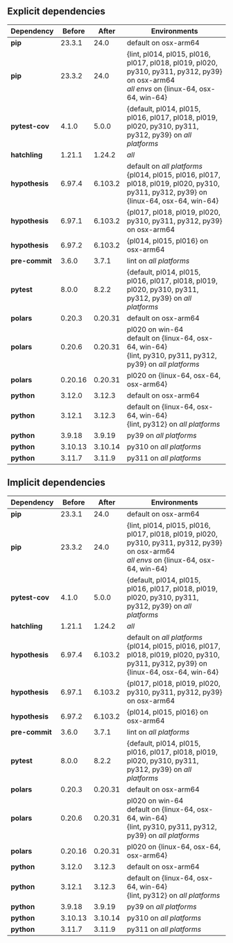 ## Explicit dependencies

|Dependency|Before|After|Environments|
|-|-|-|-|
|**pip**|23.3.1|24.0|default on osx-arm64|
|**pip**|23.3.2|24.0|{lint, pl014, pl015, pl016, pl017, pl018, pl019, pl020, py310, py311, py312, py39} on osx-arm64<br/>*all envs* on {linux-64, osx-64, win-64}|
|**pytest-cov**|4.1.0|5.0.0|{default, pl014, pl015, pl016, pl017, pl018, pl019, pl020, py310, py311, py312, py39} on *all platforms*|
|**hatchling**|1.21.1|1.24.2|*all*|
|**hypothesis**|6.97.4|6.103.2|default on *all platforms*<br/>{pl014, pl015, pl016, pl017, pl018, pl019, pl020, py310, py311, py312, py39} on {linux-64, osx-64, win-64}|
|**hypothesis**|6.97.1|6.103.2|{pl017, pl018, pl019, pl020, py310, py311, py312, py39} on osx-arm64|
|**hypothesis**|6.97.2|6.103.2|{pl014, pl015, pl016} on osx-arm64|
|**pre-commit**|3.6.0|3.7.1|lint on *all platforms*|
|**pytest**|8.0.0|8.2.2|{default, pl014, pl015, pl016, pl017, pl018, pl019, pl020, py310, py311, py312, py39} on *all platforms*|
|**polars**|0.20.3|0.20.31|default on osx-arm64|
|**polars**|0.20.6|0.20.31|pl020 on win-64<br/>default on {linux-64, osx-64, win-64}<br/>{lint, py310, py311, py312, py39} on *all platforms*|
|**polars**|0.20.16|0.20.31|pl020 on {linux-64, osx-64, osx-arm64}|
|**python**|3.12.0|3.12.3|default on osx-arm64|
|**python**|3.12.1|3.12.3|default on {linux-64, osx-64, win-64}<br/>{lint, py312} on *all platforms*|
|**python**|3.9.18|3.9.19|py39 on *all platforms*|
|**python**|3.10.13|3.10.14|py310 on *all platforms*|
|**python**|3.11.7|3.11.9|py311 on *all platforms*|

## Implicit dependencies

|Dependency|Before|After|Environments|
|-|-|-|-|
|**pip**|23.3.1|24.0|default on osx-arm64|
|**pip**|23.3.2|24.0|{lint, pl014, pl015, pl016, pl017, pl018, pl019, pl020, py310, py311, py312, py39} on osx-arm64<br/>*all envs* on {linux-64, osx-64, win-64}|
|**pytest-cov**|4.1.0|5.0.0|{default, pl014, pl015, pl016, pl017, pl018, pl019, pl020, py310, py311, py312, py39} on *all platforms*|
|**hatchling**|1.21.1|1.24.2|*all*|
|**hypothesis**|6.97.4|6.103.2|default on *all platforms*<br/>{pl014, pl015, pl016, pl017, pl018, pl019, pl020, py310, py311, py312, py39} on {linux-64, osx-64, win-64}|
|**hypothesis**|6.97.1|6.103.2|{pl017, pl018, pl019, pl020, py310, py311, py312, py39} on osx-arm64|
|**hypothesis**|6.97.2|6.103.2|{pl014, pl015, pl016} on osx-arm64|
|**pre-commit**|3.6.0|3.7.1|lint on *all platforms*|
|**pytest**|8.0.0|8.2.2|{default, pl014, pl015, pl016, pl017, pl018, pl019, pl020, py310, py311, py312, py39} on *all platforms*|
|**polars**|0.20.3|0.20.31|default on osx-arm64|
|**polars**|0.20.6|0.20.31|pl020 on win-64<br/>default on {linux-64, osx-64, win-64}<br/>{lint, py310, py311, py312, py39} on *all platforms*|
|**polars**|0.20.16|0.20.31|pl020 on {linux-64, osx-64, osx-arm64}|
|**python**|3.12.0|3.12.3|default on osx-arm64|
|**python**|3.12.1|3.12.3|default on {linux-64, osx-64, win-64}<br/>{lint, py312} on *all platforms*|
|**python**|3.9.18|3.9.19|py39 on *all platforms*|
|**python**|3.10.13|3.10.14|py310 on *all platforms*|
|**python**|3.11.7|3.11.9|py311 on *all platforms*|

[^1]: *Cursive* means explicit dependency.
[^2]: Dependency got downgraded.
